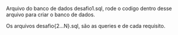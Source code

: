 Arquivo do banco de dados desafio1.sql, rode o codigo dentro desse arquivo para criar o banco de dados.

Os arquivos desafio{2...N}.sql, são as queries e de cada requisito.
